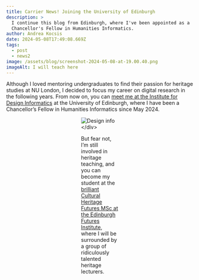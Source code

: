 ```yaml
---
title: Carrier News! Joining the University of Edinburgh
description: >
  I﻿ continue this blog from Edinburgh, where I've been appointed as a
  Chancellor's Fellow in Humanities Informatics.
author: Andrea Kocsis
date: 2024-05-08T17:49:08.669Z
tags:
  - post
  - news2
image: /assets/blog/screenshot-2024-05-08-at-19.00.40.png
imageAlt: I will teach here
---
```

Although I﻿ loved mentoring undergraduates to find their passion for heritage studies at NU London, I decided to focus my career on digital research in the following years. From now on, you can [meet me at the Institute for Design Informatics](https://www.designinformatics.org/person/andrea-kocsis/) at the University of Edinburgh, where I have been a Chancellor’s Fellow in Humanities Informatics since May 2024. 
<div style="width:20%; margin: auto;">

![Design info](/assets/blog/screenshot-2024-05-08-at-19.01.39.png "Snippets from their research")
<﻿/div>

But fear not, I’m still involved in heritage teaching, and you can become my student at the [brilliant Cultural Heritage Futures MSc at the Edinburgh Futures Institute](https://efi.ed.ac.uk/programmes/cultural-heritage-futures/?gad_source=1&gclid=Cj0KCQjwxeyxBhC7ARIsAC7dS3_N7uEkyPx3dThX-yji7tpFNUYH7W1Q_5yTAla9T0-0agtcbsLxIKcaAvSpEALw_wcB), where I will be surrounded by a group of ridiculously talented heritage lecturers.